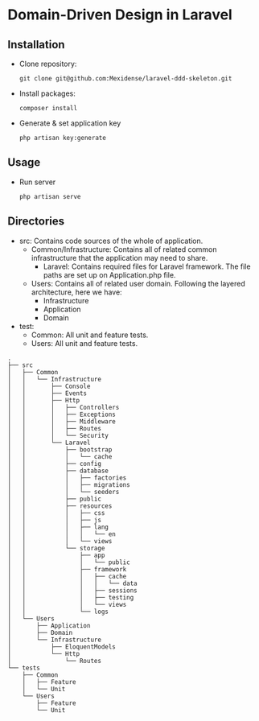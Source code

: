 # Domain-Driven Design in Laravel

## Installation

- Clone repository:
    ```batch
    git clone git@github.com:Mexidense/laravel-ddd-skeleton.git
    ```

- Install packages:
    ```batch
    composer install  
    ```

- Generate & set application key
    ```batch
    php artisan key:generate
    ```

## Usage

- Run server
    ```batch
    php artisan serve
    ```

## Directories

- src: Contains code sources of the whole of application.
    - Common/Infrastructure: Contains all of related common infrastructure that the application may need to share.
        - Laravel: Contains required files for Laravel framework. The file paths are set up on Application.php file.
    - Users: Contains all of related user domain. Following the layered architecture, here we have:
        - Infrastructure
        - Application
        - Domain
- test:
    - Common: All unit and feature tests.
    - Users: All unit and feature tests.

```batch
.
├── src
│   ├── Common
│   │   └── Infrastructure
│   │       ├── Console
│   │       ├── Events
│   │       ├── Http
│   │       │   ├── Controllers
│   │       │   ├── Exceptions
│   │       │   ├── Middleware
│   │       │   ├── Routes
│   │       │   └── Security
│   │       └── Laravel
│   │           ├── bootstrap
│   │           │   └── cache
│   │           ├── config
│   │           ├── database
│   │           │   ├── factories
│   │           │   ├── migrations
│   │           │   └── seeders
│   │           ├── public
│   │           ├── resources
│   │           │   ├── css
│   │           │   ├── js
│   │           │   ├── lang
│   │           │   │   └── en
│   │           │   └── views
│   │           └── storage
│   │               ├── app
│   │               │   └── public
│   │               ├── framework
│   │               │   ├── cache
│   │               │   │   └── data
│   │               │   ├── sessions
│   │               │   ├── testing
│   │               │   └── views
│   │               └── logs
│   └── Users
│       ├── Application
│       ├── Domain
│       └── Infrastructure
│           ├── EloquentModels
│           └── Http
│               └── Routes
└── tests
    ├── Common
    │   ├── Feature
    │   └── Unit
    └── Users
        ├── Feature
        └── Unit

```
